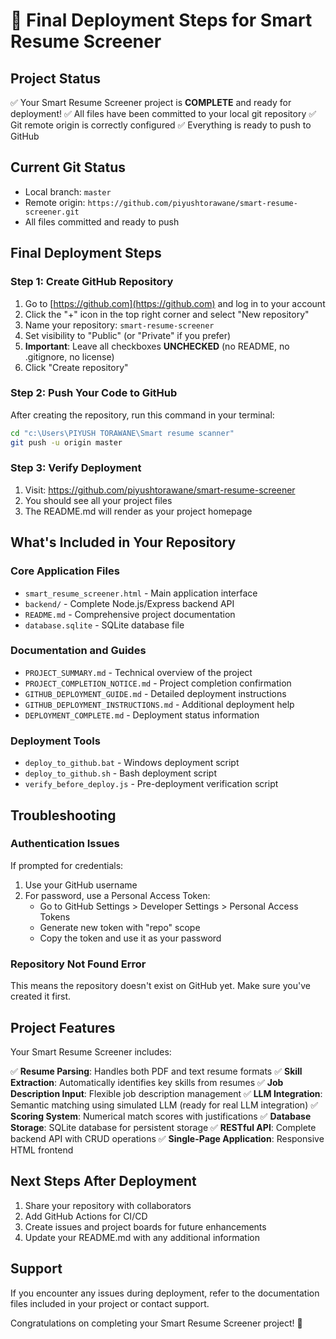 # 🚀 Final Deployment Steps for Smart Resume Screener

## Project Status

✅ Your Smart Resume Screener project is **COMPLETE** and ready for deployment!
✅ All files have been committed to your local git repository
✅ Git remote origin is correctly configured
✅ Everything is ready to push to GitHub

## Current Git Status

- Local branch: `master`
- Remote origin: `https://github.com/piyushtorawane/smart-resume-screener.git`
- All files committed and ready to push

## Final Deployment Steps

### Step 1: Create GitHub Repository

1. Go to [https://github.com](https://github.com) and log in to your account
2. Click the "+" icon in the top right corner and select "New repository"
3. Name your repository: `smart-resume-screener`
4. Set visibility to "Public" (or "Private" if you prefer)
5. **Important**: Leave all checkboxes **UNCHECKED** (no README, no .gitignore, no license)
6. Click "Create repository"

### Step 2: Push Your Code to GitHub

After creating the repository, run this command in your terminal:

```bash
cd "c:\Users\PIYUSH TORAWANE\Smart resume scanner"
git push -u origin master
```

### Step 3: Verify Deployment

1. Visit: https://github.com/piyushtorawane/smart-resume-screener
2. You should see all your project files
3. The README.md will render as your project homepage

## What's Included in Your Repository

### Core Application Files
- `smart_resume_screener.html` - Main application interface
- `backend/` - Complete Node.js/Express backend API
- `README.md` - Comprehensive project documentation
- `database.sqlite` - SQLite database file

### Documentation and Guides
- `PROJECT_SUMMARY.md` - Technical overview of the project
- `PROJECT_COMPLETION_NOTICE.md` - Project completion confirmation
- `GITHUB_DEPLOYMENT_GUIDE.md` - Detailed deployment instructions
- `GITHUB_DEPLOYMENT_INSTRUCTIONS.md` - Additional deployment help
- `DEPLOYMENT_COMPLETE.md` - Deployment status information

### Deployment Tools
- `deploy_to_github.bat` - Windows deployment script
- `deploy_to_github.sh` - Bash deployment script
- `verify_before_deploy.js` - Pre-deployment verification script

## Troubleshooting

### Authentication Issues
If prompted for credentials:
1. Use your GitHub username
2. For password, use a Personal Access Token:
   - Go to GitHub Settings > Developer Settings > Personal Access Tokens
   - Generate new token with "repo" scope
   - Copy the token and use it as your password

### Repository Not Found Error
This means the repository doesn't exist on GitHub yet. Make sure you've created it first.

## Project Features

Your Smart Resume Screener includes:

✅ **Resume Parsing**: Handles both PDF and text resume formats
✅ **Skill Extraction**: Automatically identifies key skills from resumes
✅ **Job Description Input**: Flexible job description management
✅ **LLM Integration**: Semantic matching using simulated LLM (ready for real LLM integration)
✅ **Scoring System**: Numerical match scores with justifications
✅ **Database Storage**: SQLite database for persistent storage
✅ **RESTful API**: Complete backend API with CRUD operations
✅ **Single-Page Application**: Responsive HTML frontend

## Next Steps After Deployment

1. Share your repository with collaborators
2. Add GitHub Actions for CI/CD
3. Create issues and project boards for future enhancements
4. Update your README.md with any additional information

## Support

If you encounter any issues during deployment, refer to the documentation files included in your project or contact support.

Congratulations on completing your Smart Resume Screener project! 🎉